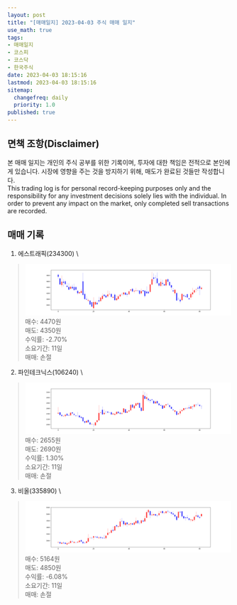 ```yaml
---
layout: post
title: "[매매일지] 2023-04-03 주식 매매 일지"
use_math: true
tags:
- 매매일지
- 코스피
- 코스닥
- 한국주식
date: 2023-04-03 18:15:16
lastmod: 2023-04-03 18:15:16
sitemap:
  changefreq: daily
  priority: 1.0
published: true
---
```



## 면책 조항(Disclaimer)
본 매매 일지는 개인의 주식 공부를 위한 기록이며, 투자에 대한 책임은 전적으로 본인에게 있습니다. 시장에 영향을 주는 것을 방지하기 위해, 매도가 완료된 것들만 작성합니다. \
This trading log is for personal record-keeping purposes only and the responsibility for any investment decisions solely lies with the individual. In order to prevent any impact on the market, only completed sell transactions are recorded.


## 매매 기록
1. 에스트래픽(234300) \
> [![chart1](/../public/images/posts/2023-04-03/234300.PNG)](/../public/images/posts/2023-04-03/234300.PNG)
   매수: 4470원 \
   매도: 4350원 \
   수익률: -2.70% \
   소요기간: 11일 \
   매매: 손절 


2. 파인테크닉스(106240) \
> [![chart2](/../public/images/posts/2023-04-03/106240.PNG)](/../public/images/posts/2023-04-03/106240.PNG)
   매수: 2655원 \
   매도: 2690원 \
   수익률: 1.30% \
   소요기간: 11일 \
   매매: 손절 


3. 비올(335890) \
> [![chart3](/../public/images/posts/2023-04-03/335890.PNG)](/../public/images/posts/2023-04-03/335890.PNG)
   매수: 5164원 \
   매도: 4850원 \
   수익률: -6.08% \
   소요기간: 11일 \
   매매: 손절 


